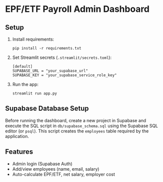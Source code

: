 # EPF/ETF Payroll Admin Dashboard

## Setup

1. Install requirements:
   ```
   pip install -r requirements.txt
   ```

2. Set Streamlit secrets (`.streamlit/secrets.toml`):
   ```
   [default]
   SUPABASE_URL = "your_supabase_url"
   SUPABASE_KEY = "your_supabase_service_role_key"
   ```

3. Run the app:
   ```
   streamlit run app.py
   ```

## Supabase Database Setup

Before running the dashboard, create a new project in Supabase and execute the
SQL script in `db/supabase_schema.sql` using the Supabase SQL editor (or `psql`).
This script creates the `employees` table required by the application.

## Features

- Admin login (Supabase Auth)
- Add/view employees (name, email, salary)
- Auto-calculate EPF/ETF, net salary, employer cost
